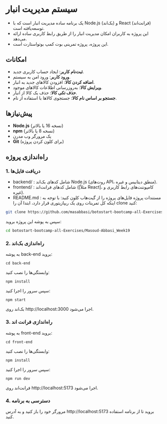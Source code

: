 # سیستم مدیریت انبار

- یک برنامه ساده مدیریت انبار است که با Node.js (بک‌اند) و React (فرانت‌اند) توسعه‌یافته است.
- این پروژه به کاربران امکان مدیریت انبار را از طریق رابط کاربری ساده ارائه می‌دهد.
- این پروژه، پروژه تمرینی بوت کمپ بوتواستارت است.

## امکانات
- **ثبت‌نام کاربر**: ایجاد حساب کاربری جدید.
- **ورود کاربر**: ورود امن به سیستم.
- **اضافه کردن کالا**: افزودن کالاهای جدید به انبار.
- **ویرایش کالا**: به‌روزرسانی اطلاعات کالاهای موجود.
- **حذف تکی کالا**: حذف یک کالا از انبار.
- **جستجو بر اساس نام کالا**: جستجوی کالاها با استفاده از نام.

## پیش‌نیازها
- **Node.js** (نسخه 16 یا بالاتر)
- **npm** (نسخه 8 یا بالاتر)
- یک مرورگر وب مدرن
- **Git** (برای کلون کردن پروژه)

## راه‌اندازی پروژه

### 1. دریافت فایل‌ها
- backend/ : شامل کدهای بک‌اند Node.js (روت‌های API، منطق دیتابیس و غیره).
- frontend/ : شامل کدهای فرانت‌اند ([مثلاً React]، کامپوننت‌های رابط کاربری و غیره).
- README.md : مستندات پروژه
فایل‌های پروژه را از گیت‌هاب کلون کنید:
با توجه به اینکه کل تمرینات روی یک ریپازیتوری قرار دارد، ابتدا آن را clone کنید:
```bash
git clone https://github.com/masabbasi/botostart-bootcamp-all-Exercises.git
```
سپس به پوشه این پروژه بروید:
```bash
cd botostart-bootcamp-all-Exercises/Masoud-Abbasi_Week19
```
### 2. راه‌اندازی بک‌اند
به پوشه back-end بروید:
```
cd back-end
```
وابستگی‌ها را نصب کنید:
```
npm install
```
سپس سرور را اجرا کنید:
```
npm start
```
بک‌اند روی http://localhost:3000 اجرا می‌شود.

### 3. راه‌اندازی فرانت اند
به پوشه front-end بروید:
```
cd front-end
```
وابستگی‌ها را نصب کنید:
```
npm install
```
سپس سرور را اجرا کنید:
```
npm run dev
```
فرانت‌اند روی http://localhost:5173 اجرا می‌شود.

### 4. دسترسی به برنامه
مرورگر خود را باز کنید و به آدرس http://localhost:5173 بروید تا از برنامه استفاده کنید.
